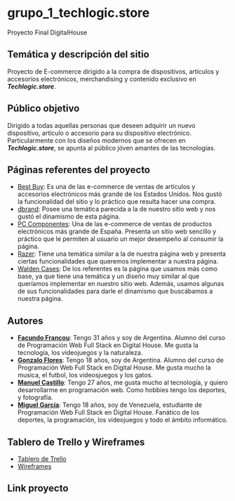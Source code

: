 # grupo_1_techlogic.store
Proyecto Final DigitalHouse

## Temática y descripción del sitio
Proyecto de E-commerce dirigido a la compra de dispositivos, artículos y accesorios electrónicos, merchandising y contenido exclusivo en ***Techlogic.store***.

## Público objetivo
Dirigido a todas aquellas personas que deseen adquirir un nuevo dispositivo, artículo o accesorio para su dispositivo electrónico. Particularmente con los diseños modernos que se ofrecen en ***Techlogic.store***, se apunta al público jóven amantes de las tecnologías.

## Páginas referentes del proyecto
* [Best Buy](https://www.bestbuy.com/): Es una de las e-commerce de ventas de artículos y accesorios electrónicos más grande de los Estados Unidos. Nos gustó la funcionalidad del sitio y lo práctico que resulta hacer una compra.
* [dbrand](https://dbrand.com/): Posee una temática parecida a la de nuestro sitio web y nos gustó el dinamismo de esta página.
* [PC Componentes](https://www.pccomponentes.com/): Una de las e-commerce de ventas de productos electrónicos más grande de España. Presenta un sitio web sencillo y práctico que le permiten al usuario un mejor desempeño al consumir la página.
* [Razer](https://www.razer.com/): Tiene una temática similar a la de nuestra página web y presenta ciertas funcionalidades que queremos implementar a nuestra página.
* [Walden Cases](https://waldencases.com/): De los referentes es la página que usamos más como base, ya que tiene una temática y un diseño muy similar al que queríamos implementar en nuestro sitio web. Además, usamos algunas de sus funcionalidades para darle el dinamismo que buscábamos a nuestra página.

## Autores
* **[Facundo Francou](https://github.com/facufrancou)**: Tengo 31 años y soy de Argentina. Alumno del curso de Programación Web Full Stack en Digital House. Me gusta la tecnología, los videojuegos y la naturaleza. 
* **[Gonzalo Flores](https://github.com/gonza68)**: Tengo 18 años, soy de Argentina. Alumno del curso de Programación Web Full Stack en Digital House. Me gusta mucho la musica, el futbol, los videosjuegos y los gatos.
* **[Manuel Castillo](https://github.com/manu-castillo)**: Tengo 27 años, me gusta mucho al tecnología, y quiero desarrollarme en programación web. Como hobbies tengo los deportes, y fotografía.
* **[Miguel García](https://github.com/MiguelGarcia23)**: Tengo 18 años, soy de Venezuela, estudiante de Programación Web Full Stack en Digital House. Fanático de los deportes, la programación, los videojuegos y todo el ámbito informático. 

## Tablero de Trello y Wireframes
* [Tablero de Trello](https://trello.com/b/joWs6C0w/grupo1nombre)
* [Wireframes](https://marvelapp.com/prototype/7feiche)

## Link proyecto
